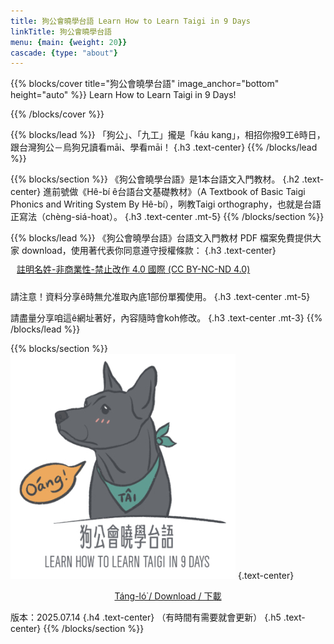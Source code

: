 ```yaml
---
title: 狗公會曉學台語 Learn How to Learn Taigi in 9 Days
linkTitle: 狗公會曉學台語
menu: {main: {weight: 20}}
cascade: {type: "about"}
---
```


{{% blocks/cover title="狗公會曉學台語" image_anchor="bottom" height="auto" %}}
Learn How to Learn Taigi in 9 Days!
<!-- {.mt-5} -->
{{% /blocks/cover %}}

{{% blocks/lead %}}
「狗公」、「九工」攏是「káu kang」，相招你撥9工ê時日，跟台灣狗公－烏狗兄讀看māi、學看māi！
{.h3 .text-center}
{{% /blocks/lead %}}

{{% blocks/section %}}
《狗公會曉學台語》是1本台語文入門教材。
{.h2 .text-center}
進前號做《Hê-bí ê台語台文基礎教材》（A Textbook of Basic Taigi Phonics and Writing System By Hê-bí），咧教Taigi orthography，也就是台語正寫法（chèng-siá-hoat）。
{.h3 .text-center .mt-5}
{{% /blocks/section %}}

{{% blocks/lead %}}
《狗公會曉學台語》台語文入門教材 PDF 檔案免費提供大家 download，使用著代表你同意遵守授權條款：
{.h3 .text-center}
<a style="display:block; padding:10px" href="https://creativecommons.org/licenses/by-nc-nd/4.0/deed.zh-hant" target="_blank">
註明名姓-非商業性-禁止改作 4.0 國際 (CC BY-NC-ND 4.0)
</a>

請注意！資料分享ê時無允准取內底1部份單獨使用。
{.h3 .text-center .mt-5}

請盡量分享咱這ê網址著好，內容隨時會koh修改。
{.h3 .text-center .mt-3}
{{% /blocks/lead %}}

{{% blocks/section %}}
![kauchai_logo](/images/kauchai_logo.jpg)
{.text-center}

<div style="text-align: center">
<a class="btn btn-lg btn-primary me-3 mb-4" href="https://khi.taigi.info/kaukang20250714" target="_blank">
  Táng-ló͘ / Download / 下載 <i class="fa-solid fa-file-arrow-down ms-2"></i>
</a>
</div>

版本：2025.07.14
{.h4 .text-center}
（有時間有需要就會更新）
{.h5 .text-center}
{{% /blocks/section %}}
